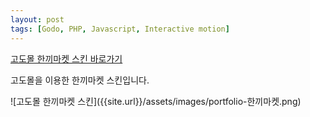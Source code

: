 ```yaml
---
layout: post
tags: [Godo, PHP, Javascript, Interactive motion]
---
```


<div class="text-area">
    <a href="http://sampleimarketing228.godomall.com/" target="_blank">고도몰 한끼마켓 스킨 바로가기</a>
    <p class="info">
        고도몰을 이용한 한끼마켓 스킨입니다.
    </p>
</div>
![고도몰 한끼마켓 스킨]({{site.url}}/assets/images/portfolio-한끼마켓.png)